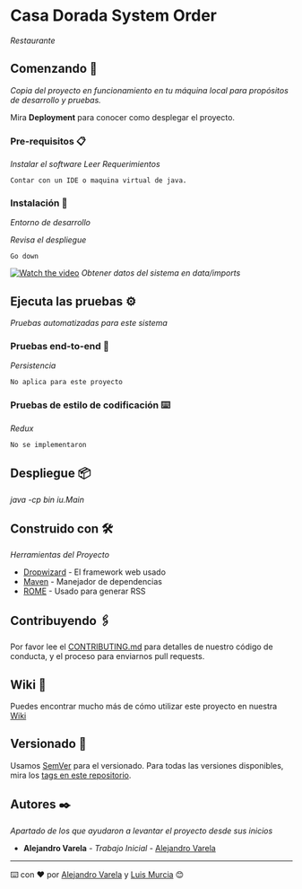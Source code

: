 # Casa Dorada System Order

_Restaurante_

## Comenzando 🚀

_Copia del proyecto en funcionamiento en tu máquina local para propósitos de desarrollo y pruebas._

Mira **Deployment** para conocer como desplegar el proyecto.


### Pre-requisitos 📋

_Instalar el software Leer Requerimientos_

```
Contar con un IDE o maquina virtual de java.
```

### Instalación 🔧

_Entorno de desarrollo_

_Revisa el despliegue_

```
Go down
```
[![Watch the video](https://i.imgur.com/vKb2F1B.png)](https://youtu.be/NMClQ0Blcyk)
_Obtener datos del sistema en data/imports_

## Ejecuta las pruebas ⚙️

_Pruebas automatizadas para este sistema_

### Pruebas end-to-end 🔩

_Persistencia_

```
No aplica para este proyecto
```

### Pruebas de estilo de codificación ⌨️

_Redux_

```
No se implementaron
```

## Despliegue 📦

_java -cp bin iu.Main_

## Construido con 🛠️

_Herramientas del Proyecto_

* [Dropwizard](http://www.dropwizard.io/1.0.2/docs/) - El framework web usado
* [Maven](https://maven.apache.org/) - Manejador de dependencias
* [ROME](https://rometools.github.io/rome/) - Usado para generar RSS

## Contribuyendo 🖇️

Por favor lee el [CONTRIBUTING.md](https://gist.github.com/varela/#) para detalles de nuestro código de conducta, y el proceso para enviarnos pull requests.

## Wiki 📖

Puedes encontrar mucho más de cómo utilizar este proyecto en nuestra [Wiki](https://github.com/tu/proyecto/wiki)

## Versionado 📌

Usamos [SemVer](http://semver.org/) para el versionado. Para todas las versiones disponibles, mira los [tags en este repositorio](#).

## Autores ✒️

_Apartado de los que ayudaron a levantar el proyecto desde sus inicios_

* **Alejandro Varela** - *Trabajo Inicial* - [Alejandro Varela](https://github.com/alejandro945)

---
⌨️ con ❤️ por [Alejandro Varela](https://github.com/alejandro945) y [Luis Murcia](https://github.com/luis486) 😊
